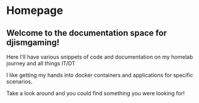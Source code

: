 # Homepage

## Welcome to the documentation space for djismgaming!

Here I'll have various snippets of code and documentation on my homelab journey and all things IT/DT

I like getting my hands into docker containers and applications for specific scenarios.

Take a look around and you could find something you were looking for!
